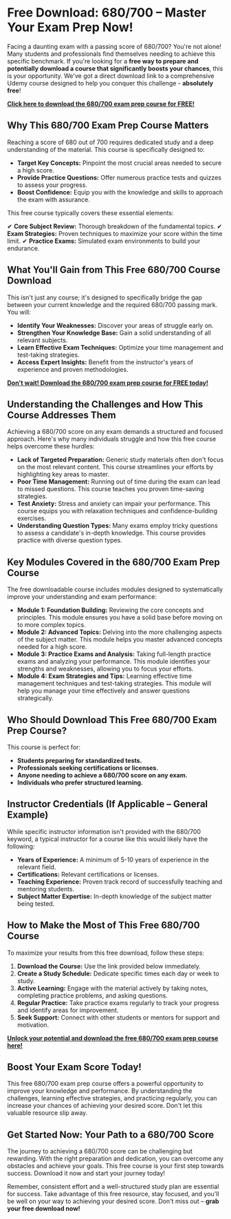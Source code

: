 # Free Download: 680/700 – Master Your Exam Prep Now!

Facing a daunting exam with a passing score of 680/700? You're not alone! Many students and professionals find themselves needing to achieve this specific benchmark. If you're looking for a **free way to prepare and potentially download a course that significantly boosts your chances**, this is your opportunity. We've got a direct download link to a comprehensive Udemy course designed to help you conquer this challenge - **absolutely free**!

[**Click here to download the 680/700 exam prep course for FREE!**](https://udemywork.com/680-700)

## Why This 680/700 Exam Prep Course Matters

Reaching a score of 680 out of 700 requires dedicated study and a deep understanding of the material. This course is specifically designed to:

*   **Target Key Concepts:** Pinpoint the most crucial areas needed to secure a high score.
*   **Provide Practice Questions:** Offer numerous practice tests and quizzes to assess your progress.
*   **Boost Confidence:** Equip you with the knowledge and skills to approach the exam with assurance.

This free course typically covers these essential elements:

✔ **Core Subject Review:** Thorough breakdown of the fundamental topics.
✔ **Exam Strategies:** Proven techniques to maximize your score within the time limit.
✔ **Practice Exams:** Simulated exam environments to build your endurance.

## What You'll Gain from This Free 680/700 Course Download

This isn't just any course; it's designed to specifically bridge the gap between your current knowledge and the required 680/700 passing mark. You will:

*   **Identify Your Weaknesses:** Discover your areas of struggle early on.
*   **Strengthen Your Knowledge Base:** Gain a solid understanding of all relevant subjects.
*   **Learn Effective Exam Techniques:** Optimize your time management and test-taking strategies.
*   **Access Expert Insights:** Benefit from the instructor's years of experience and proven methodologies.

[**Don't wait! Download the 680/700 exam prep course for FREE today!**](https://udemywork.com/680-700)

## Understanding the Challenges and How This Course Addresses Them

Achieving a 680/700 score on any exam demands a structured and focused approach. Here's why many individuals struggle and how this free course helps overcome these hurdles:

*   **Lack of Targeted Preparation:** Generic study materials often don't focus on the most relevant content. This course streamlines your efforts by highlighting key areas to master.
*   **Poor Time Management:** Running out of time during the exam can lead to missed questions. This course teaches you proven time-saving strategies.
*   **Test Anxiety:** Stress and anxiety can impair your performance. This course equips you with relaxation techniques and confidence-building exercises.
*   **Understanding Question Types:** Many exams employ tricky questions to assess a candidate's in-depth knowledge. This course provides practice with diverse question types.

## Key Modules Covered in the 680/700 Exam Prep Course

The free downloadable course includes modules designed to systematically improve your understanding and exam performance:

*   **Module 1: Foundation Building:** Reviewing the core concepts and principles. This module ensures you have a solid base before moving on to more complex topics.
*   **Module 2: Advanced Topics:** Delving into the more challenging aspects of the subject matter. This module helps you master advanced concepts needed for a high score.
*   **Module 3: Practice Exams and Analysis:** Taking full-length practice exams and analyzing your performance. This module identifies your strengths and weaknesses, allowing you to focus your efforts.
*   **Module 4: Exam Strategies and Tips:** Learning effective time management techniques and test-taking strategies. This module will help you manage your time effectively and answer questions strategically.

## Who Should Download This Free 680/700 Exam Prep Course?

This course is perfect for:

*   **Students preparing for standardized tests.**
*   **Professionals seeking certifications or licenses.**
*   **Anyone needing to achieve a 680/700 score on any exam.**
*   **Individuals who prefer structured learning.**

## Instructor Credentials (If Applicable – General Example)

While specific instructor information isn't provided with the 680/700 keyword, a typical instructor for a course like this would likely have the following:

*   **Years of Experience:** A minimum of 5-10 years of experience in the relevant field.
*   **Certifications:** Relevant certifications or licenses.
*   **Teaching Experience:** Proven track record of successfully teaching and mentoring students.
*   **Subject Matter Expertise:** In-depth knowledge of the subject matter being tested.

## How to Make the Most of This Free 680/700 Course

To maximize your results from this free download, follow these steps:

1.  **Download the Course:** Use the link provided below immediately.
2.  **Create a Study Schedule:** Dedicate specific times each day or week to study.
3.  **Active Learning:** Engage with the material actively by taking notes, completing practice problems, and asking questions.
4.  **Regular Practice:** Take practice exams regularly to track your progress and identify areas for improvement.
5.  **Seek Support:** Connect with other students or mentors for support and motivation.

[**Unlock your potential and download the free 680/700 exam prep course here!**](https://udemywork.com/680-700)

## Boost Your Exam Score Today!

This free 680/700 exam prep course offers a powerful opportunity to improve your knowledge and performance. By understanding the challenges, learning effective strategies, and practicing regularly, you can increase your chances of achieving your desired score. Don't let this valuable resource slip away.

## Get Started Now: Your Path to a 680/700 Score

The journey to achieving a 680/700 score can be challenging but rewarding. With the right preparation and dedication, you can overcome any obstacles and achieve your goals. This free course is your first step towards success. Download it now and start your journey today!

Remember, consistent effort and a well-structured study plan are essential for success. Take advantage of this free resource, stay focused, and you'll be well on your way to achieving your desired score. Don't miss out – **grab your free download now!**
